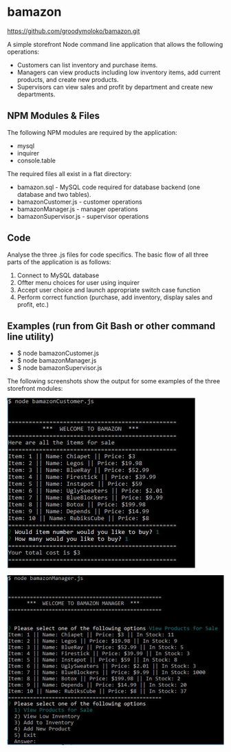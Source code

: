 # bamazon
https://github.com/groodymoloko/bamazon.git


A simple storefront Node command line application that allows the following operations:
* Customers can list inventory and purchase items.
* Managers can view products including low inventory items, add current products, and create new products.
* Supervisors can view sales and profit by department and create new departments.

## NPM Modules & Files
The following NPM modules are required by the application:
* mysql
* inquirer
* console.table

The required files all exist in a flat directory:
* bamazon.sql - MySQL code required for database backend (one database and two tables).
* bamazonCustomer.js - customer operations
* bamazonManager.js - manager operations
* bamazonSupervisor.js - supervisor operations

## Code
Analyse the three .js files for code specifics.  The basic flow of all three parts of the application is as follows:
1) Connect to MySQL database
2) Offter menu choices for user using inquirer
3) Accept user choice and launch appropriate switch case function
4) Perform correct function (purchase, add inventory, display sales and profit, etc.)

## Examples (run from Git Bash or other command line utility)
* $ node bamazonCustomer.js
* $ node bamazonManager.js
* $ node bamazonSupervisor.js

The following screenshots show the output for some examples of the three storefront modules:

![Application Examples](/screenshots/customerpurchase.jpg?raw=true)

![Application Examples](/screenshots/managerlist.jpg?raw=true)
